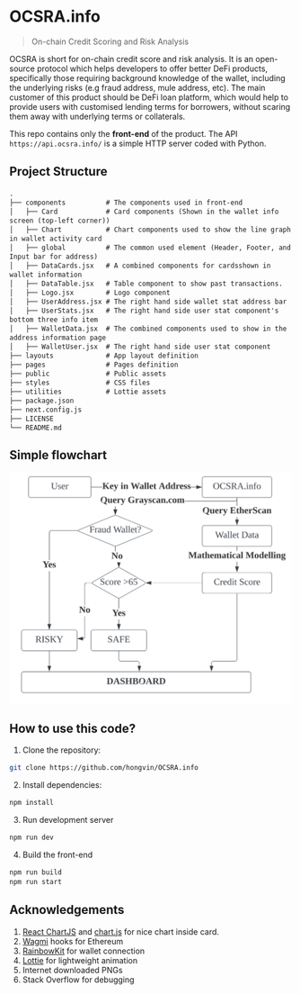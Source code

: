 # OCSRA.info

> On-chain Credit Scoring and Risk Analysis

OCSRA is short for on-chain credit score and risk analysis. It is an open-source protocol which helps developers to offer better DeFi products, specifically those requiring background knowledge of the wallet, including the underlying risks (e.g fraud address, mule address, etc). The main customer of this product should be DeFi loan platform, which would help to provide users with customised lending terms for borrowers, without scaring them away with underlying terms or collaterals. 

This repo contains only the **front-end** of the product. The API `https://api.ocsra.info/` is a simple HTTP server coded with Python.

## Project Structure

```
.
├── components          # The components used in front-end
│   ├── Card            # Card components (Shown in the wallet info screen (top-left corner))
│   ├── Chart           # Chart components used to show the line graph in wallet activity card
│   ├── global          # The common used element (Header, Footer, and Input bar for address)
│   ├── DataCards.jsx   # A combined components for cardsshown in wallet information
│   ├── DataTable.jsx   # Table component to show past transactions.
│   ├── Logo.jsx        # Logo component
│   ├── UserAddress.jsx # The right hand side wallet stat address bar
│   ├── UserStats.jsx   # The right hand side user stat component's bottom three info item
│   ├── WalletData.jsx  # The combined components used to show in the address information page
│   ├── WalletUser.jsx  # The right hand side user stat component
├── layouts             # App layout definition
├── pages               # Pages definition 
├── public              # Public assets 
├── styles              # CSS files
├── utilities           # Lottie assets
├── package.json
├── next.config.js
├── LICENSE
└── README.md
```

## Simple flowchart

![Flowchart](./Flowchart.png)

## How to use this code?

1. Clone the repository:
```bash
git clone https://github.com/hongvin/OCSRA.info
```

2. Install dependencies:

```bash
npm install
```

3. Run development server

```bash
npm run dev
```

4. Build the front-end

```bash
npm run build
npm run start
```


## Acknowledgements

1. [React ChartJS](https://github.com/reactchartjs/react-chartjs-2) and [chart.js](https://github.com/chartjs/Chart.js) for nice chart inside card.
2. [Wagmi](https://github.com/wagmi-dev/wagmi) hooks for Ethereum
3. [RainbowKit](https://github.com/rainbow-me/rainbowkit) for wallet connection
4. [Lottie](https://lottiereact.com) for lightweight animation
5. Internet downloaded PNGs
6. Stack Overflow for debugging
